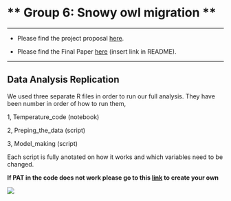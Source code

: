 # ** Group 6: Snowy owl migration **

---

- Please find the project proposal [here](https://github.com/BIOL4110/Group-6-Owl-Migration/blob/00500aad629ec5f4a02dfcdf2559981a77b3b2ca/Project%20proposal.pdf).

- Please find the Final Paper [here]() (insert link in README).

---

## Data Analysis Replication

We used three separate R files in order to run our full analysis.
They have been number in order of how to run them,

1, Temperature_code (notebook)

2, Preping_the_data (script)

3, Model_making (script)


Each script is fully anotated on how it works and which variables need to be changed.

**If PAT in the code does not work please go to this [link](https://osf.io/settings/tokens/) to create your own**

![](https://i.natgeofe.com/k/90bac473-ad17-4d15-a2c5-450dad846d4f/snowy-owl-yawn_3x2.jpg)

